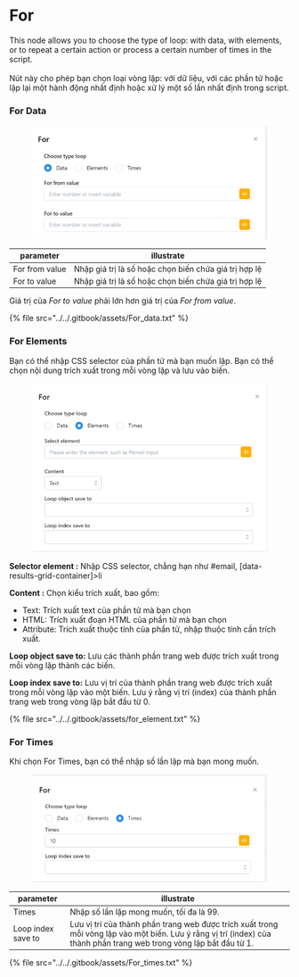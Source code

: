 # For

This node allows you to choose the type of loop: with data, with elements, or to repeat a certain action or process a certain number of times in the script.\
\
Nút này cho phép bạn chọn loại vòng lặp: với dữ liệu, với các phần tử hoặc lặp lại một hành động nhất định hoặc xử lý một số lần nhất định trong script.

### For Data

<figure><img src="../../.gitbook/assets/image (6) (1) (1) (1) (1) (1) (1) (1) (1) (1) (1).png" alt=""><figcaption></figcaption></figure>

| parameter      | illustrate                                            |
| -------------- | ----------------------------------------------------- |
| For from value | Nhập giá trị là số hoặc chọn biến chứa giá trị hợp lệ |
| For to value   | Nhập giá trị là số hoặc chọn biến chứa giá trị hợp lệ |

Giá trị của _For to value_ phải lớn hơn giá trị của _For from value_.

{% file src="../../.gitbook/assets/For_data.txt" %}

### For Elements

Bạn có thể nhập CSS selector của phần tử mà bạn muốn lặp. Bạn có thể chọn nội dung trích xuất trong mỗi vòng lặp và lưu vào biến.



<figure><img src="../../.gitbook/assets/image (2) (1) (2).png" alt=""><figcaption></figcaption></figure>

**Selector element :** Nhập CSS selector, chẳng hạn như #email, \[data-results-grid-container]>li

**Content :** Chọn kiểu trích xuất, bao gồm:

* Text: Trích xuất text của phần tử mà bạn chọn
* HTML: Trích xuất đoạn HTML của phần tử mà bạn chọn
* Attribute: Trích xuất thuộc tính của phần tử, nhập thuộc tính cần trích xuất.

**Loop object save to:** Lưu các thành phần trang web được trích xuất trong mỗi vòng lặp thành các biến.

**Loop index save to:** Lưu vị trí của thành phần trang web được trích xuất trong mỗi vòng lặp vào một biến. Lưu ý rằng vị trí (index) của thành phần trang web trong vòng lặp bắt đầu từ 0.

{% file src="../../.gitbook/assets/for_element.txt" %}

### For Times

Khi chọn For Times, bạn có thể nhập số lần lặp mà bạn mong muốn.

<figure><img src="../../.gitbook/assets/image (7) (1) (1) (1) (1) (1) (1) (1) (1) (1) (1).png" alt=""><figcaption></figcaption></figure>

| parameter          | illustrate                                                                                                                                                           |
| ------------------ | -------------------------------------------------------------------------------------------------------------------------------------------------------------------- |
| Times              | Nhập số lần lặp mong muốn, tối đa là 99.                                                                                                                             |
| Loop index save to | Lưu vị trí của thành phần trang web được trích xuất trong mỗi vòng lặp vào một biến. Lưu ý rằng vị trí (index) của thành phần trang web trong vòng lặp bắt đầu từ 1. |

{% file src="../../.gitbook/assets/For_times.txt" %}
